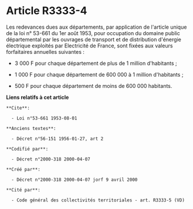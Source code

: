 # Article R3333-4

Les redevances dues aux départements, par application de l'article unique de la loi n° 53-661 du 1er août 1953, pour
occupation du domaine public départemental par les ouvrages de transport et de distribution d'énergie électrique exploités
par Electricité de France, sont fixées aux valeurs forfaitaires annuelles suivantes :

- 3 000 F pour chaque département de plus de 1 million d'habitants ;

- 1 000 F pour chaque département de 600 000 à 1 million d'habitants ;

- 500 F pour chaque département de moins de 600 000 habitants.

**Liens relatifs à cet article**

	**Cite**:

	  - Loi n°53-661 1953-08-01

	**Anciens textes**:

	  - Décret n°56-151 1956-01-27, art 2

	**Codifié par**:

	  - Décret n°2000-318 2000-04-07

	**Créé par**:

	  - Décret n°2000-318 2000-04-07 jorf 9 avril 2000

	**Cité par**:

	  - Code général des collectivités territoriales - art. R3333-5 (VD)
